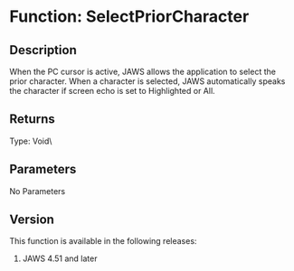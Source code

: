 # Function: SelectPriorCharacter

## Description

When the PC cursor is active, JAWS allows the application to select the
prior character. When a character is selected, JAWS automatically speaks
the character if screen echo is set to Highlighted or All.

## Returns

Type: Void\

## Parameters

No Parameters

## Version

This function is available in the following releases:

1.  JAWS 4.51 and later
